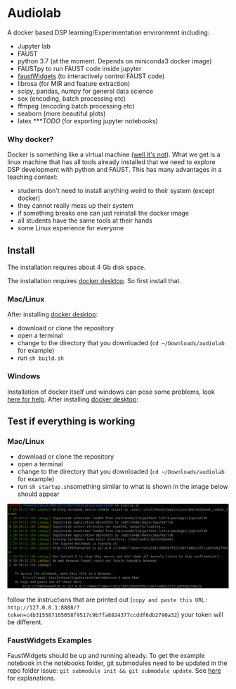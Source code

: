 # Audiolab

A docker based DSP learning/Experimentation environment including:

- Jupyter lab
- FAUST
- python 3.7 (at the moment. Depends on miniconda3 docker image)
- FAUSTpy to run FAUST code inside jupyter
- [faustWidgets](https://github.com/hrtlacek/faustWidgets) (to interactively control FAUST code)
- librosa (for MIR and feature extraction)
- scipy, pandas, numpy for general data science
- sox (encoding, batch processing etc)
- ffmpeg (encoding batch processing etc)
- seaborn (more beautiful plots)
- latex ****TODO* (for exporting jupyter notebooks)

### Why docker?
Docker is something like a virtual machine ([well it's not](https://devopscon.io/blog/docker/docker-vs-virtual-machine-where-are-the-differences/)). What we get is a linux machine that has all tools already installed that we need to explore DSP development with python and FAUST. This has many advantages in a teaching context:

- students don't need to install anything weird to their system (except docker) 
- they cannot really mess up their system 
- if something breaks one can just reinstall the docker image
- all students have the same tools at their hands
- some Linux experience for everyone


## Install
The installation requires about 4 Gb disk space.

The installation requires [docker desktop](https://www.docker.com/get-started). So first install that.

### Mac/Linux
After installing [docker desktop](https://www.docker.com/get-started):
- download or clone the repository 
- open a terminal
- change to the directory that you downloaded (`cd ~/Downloads/audiolab` for example) 
- run `sh build.sh`

### Windows
Installation of docker itself und windows can pose some problems, look [here for help](https://docs.docker.com/docker-for-windows/install/).
After installing [docker desktop](https://www.docker.com/get-started):

## Test if everything is working

### Mac/Linux
- download or clone the repository
- open a terminal
- change to the directory that you downloaded (`cd ~/Downloads/audiolab` for example) 
- run `sh startup.sh`something similar to what is shown in the image below should appear

![alt text](help.png)

follow the instructions that are printed out (`copy and paste this URL:
        http://127.0.0.1:8888/?token=c4b315587105058f9517c9b7fa8824377ccddf6db2790a32`) 
your token will be different. 

### FaustWidgets Examples
FaustWidgets should be up and running already. To get the example notebook in the notebooks folder, git submodules need to be updated in the repo folder issue:
`git submodule init && git submodule update`. See [here](https://www.atlassian.com/git/tutorials/git-submodule) for explanations.
 
